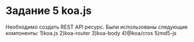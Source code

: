 # Задание 5 koa.js

Необходимо создать REST API ресурс.
Были использованы следующие компоненты:
1)koa.js
2)koa-router
3)koa-body
4)@koa/cros
5)md5-js
